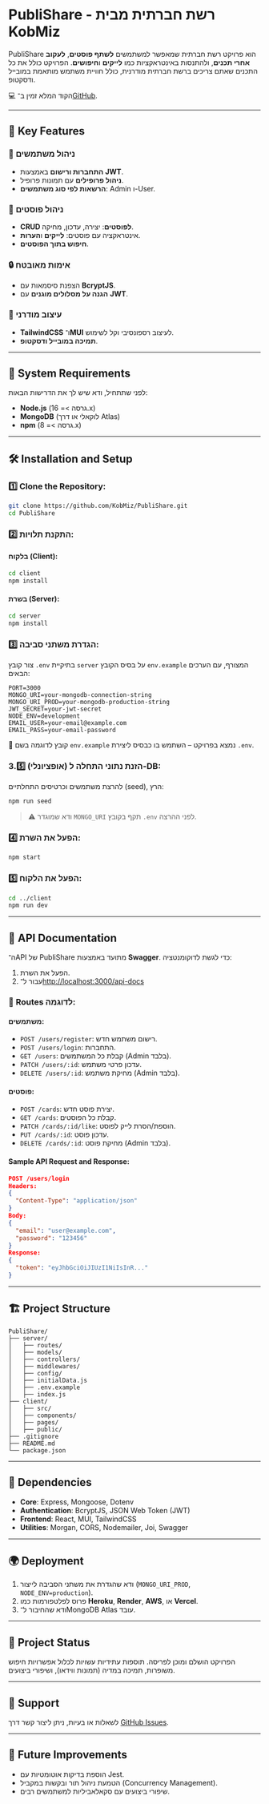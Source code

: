 
# PubliShare - רשת חברתית מבית KobMiz

PubliShare הוא פרויקט רשת חברתית שמאפשר למשתמשים **לשתף פוסטים**, **לעקוב אחרי תכנים**, ולהתנסות באינטראקציות כמו **לייקים** ו**חיפושים**. הפרויקט כולל את כל התכנים שאתם צריכים ברשת חברתית מודרנית, כולל חוויית משתמש מותאמת במובייל ודסקטופ.

💻 הקוד המלא זמין ב־[GitHub](https://github.com/KobMiz/PubliShare).

---

## 🚀 **Key Features** 

### 🔐 **ניהול משתמשים**
- **התחברות ורישום** באמצעות **JWT**.
- **ניהול פרופילים** עם תמונות פרופיל.
- **הרשאות לפי סוג משתמשים**: Admin ו-User.

### 📝 **ניהול פוסטים**
- **CRUD לפוסטים**: יצירה, עדכון, מחיקה.
- אינטראקציה עם פוסטים: **לייקים** ו**הערות**.
- **חיפוש בתוך הפוסטים**.

### 🔒 **אימות מאובטח**
- הצפנת סיסמאות עם **BcryptJS**.
- **הגנה על מסלולים מוגנים** עם **JWT**.

### 🎨 **עיצוב מודרני**
- **TailwindCSS** ו־**MUI** לעיצוב רספונסיבי וקל לשימוש.
- **תמיכה במובייל ודסקטופ**.

---

## 🔧 **System Requirements**

לפני שתתחיל, ודא שיש לך את הדרישות הבאות:

- **Node.js** (גרסה >= 16.x)
- **MongoDB** (לוקאלי או דרך Atlas)
- **npm** (גרסה >= 8.x)

---

## 🛠️ **Installation and Setup**

### 1️⃣ **Clone the Repository**:

```bash
git clone https://github.com/KobMiz/PubliShare.git
cd PubliShare
```

### 2️⃣ **התקנת תלויות**:

#### בלקוח (Client):

```bash
cd client
npm install
```

#### בשרת (Server):

```bash
cd server
npm install
```

### 3️⃣ **הגדרת משתני סביבה**:

צור קובץ `.env` בתיקיית `server` על בסיס הקובץ `env.example` המצורף, עם הערכים הבאים:

```env
PORT=3000
MONGO_URI=your-mongodb-connection-string
MONGO_URI_PROD=your-mongodb-production-string
JWT_SECRET=your-jwt-secret
NODE_ENV=development
EMAIL_USER=your-email@example.com
EMAIL_PASS=your-email-password
```

📄 קובץ לדוגמה בשם `env.example` נמצא בפרויקט – השתמש בו כבסיס ליצירת `.env`.

### 3.5️⃣ **(אופציונלי) הזנת נתוני התחלה ל-DB**:

להרצת משתמשים וכרטיסים התחלתיים (seed), הרץ:

```bash
npm run seed
```

> ⚠️ ודא שמוגדר `MONGO_URI` תקף בקובץ `.env` לפני ההרצה.

### 4️⃣ **הפעל את השרת**:

```bash
npm start
```

### 5️⃣ **הפעל את הלקוח**:

```bash
cd ../client
npm run dev
```

---

## 📜 **API Documentation**

ה־API של PubliShare מתועד באמצעות **Swagger**. כדי לגשת לדוקומנטציה:

1. הפעל את השרת.
2. עבור ל־[http://localhost:3000/api-docs](http://localhost:3000/api-docs)

### 📝 **Routes לדוגמה**:

#### **משתמשים**:
- `POST /users/register`: רישום משתמש חדש.
- `POST /users/login`: התחברות.
- `GET /users`: קבלת כל המשתמשים (Admin בלבד).
- `PATCH /users/:id`: עדכון פרטי משתמש.
- `DELETE /users/:id`: מחיקת משתמש (Admin בלבד).

#### **פוסטים**:
- `POST /cards`: יצירת פוסט חדש.
- `GET /cards`: קבלת כל הפוסטים.
- `PATCH /cards/:id/like`: הוספת/הסרת לייק לפוסט.
- `PUT /cards/:id`: עדכון פוסט.
- `DELETE /cards/:id`: מחיקת פוסט (Admin בלבד).

#### Sample API Request and Response:

```json
POST /users/login
Headers:
{
  "Content-Type": "application/json"
}
Body:
{
  "email": "user@example.com",
  "password": "123456"
}
Response:
{
  "token": "eyJhbGciOiJIUzI1NiIsInR..."
}
```

---

## 🏗️ **Project Structure**

```
PubliShare/
├── server/
│   ├── routes/
│   ├── models/
│   ├── controllers/
│   ├── middlewares/
│   ├── config/
│   ├── initialData.js
│   ├── .env.example
│   ├── index.js
├── client/
│   ├── src/
│   ├── components/
│   ├── pages/
│   ├── public/
├── .gitignore
├── README.md
└── package.json
```

---

## 🧩 **Dependencies**

- **Core**: Express, Mongoose, Dotenv
- **Authentication**: BcryptJS, JSON Web Token (JWT)
- **Frontend**: React, MUI, TailwindCSS
- **Utilities**: Morgan, CORS, Nodemailer, Joi, Swagger

---

## 🌍 **Deployment**

1. ודא שהגדרת את משתני הסביבה לייצור (`MONGO_URI_PROD`, `NODE_ENV=production`).
2. פרוס לפלטפורמות כמו **Heroku**, **Render**, **AWS**, או **Vercel**.
3. ודא שהחיבור ל־MongoDB Atlas עובד.

---

## 🏁 **Project Status**

הפרויקט הושלם ומוכן לפריסה. תוספות עתידיות עשויות לכלול אפשרויות חיפוש משופרות, תמיכה במדיה (תמונות ווידאו), ושיפורי ביצועים.

---

## 💬 **Support**

לשאלות או בעיות, ניתן ליצור קשר דרך [GitHub Issues](https://github.com/KobMiz/PubliShare/issues).

---

## 🚀 **Future Improvements**

- הוספת בדיקות אוטומטיות עם Jest.
- הטמעת ניהול תור ובקשות במקביל (Concurrency Management).
- שיפורי ביצועים עם סקאלאביליות למשתמשים רבים.
